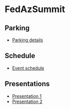 # FedAzSummit

## Parking
- [Parking details](#)

## Schedule
- [Event schedule](#)

## Presentations
- [Presentation 1](#)
- [Presentation 2](#)
